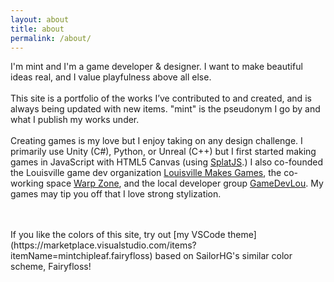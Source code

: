 ```yaml
---
layout: about
title: about
permalink: /about/
---
```


I'm mint and I'm a game developer & designer. I want to make beautiful ideas real, and I value playfulness above all else.
<br/>
<br/>
This site is a portfolio of the works I’ve contributed to and created, and is always being updated with new items. "mint" is the pseudonym I go by and what I publish my works under. <!--The bottom portrait is one of the icons that usually accompany the name.-->
<br/>
<br/>
Creating games is my love but I enjoy taking on any design challenge. I primarily use Unity (C#), Python, or Unreal (C++) but I first started making games in JavaScript with HTML5 Canvas (using [SplatJS](https://splatjs.github.io/).) I also co-founded the Louisville game dev organization [Louisville Makes Games](http://louisvillemakesgames.org), the co-working space [Warp Zone](http://louisvillemakesgames.org/warpzone), and the local developer group [GameDevLou](https://github.com/GameDevLou). My games may tip you off that I love strong stylization.
<br/>
<br/>
<div class="separator-top"></div>
<br/>
If you like the colors of this site, try out [my VSCode theme](https://marketplace.visualstudio.com/items?itemName=mintchipleaf.fairyfloss) based on SailorHG's similar color scheme, Fairyfloss!